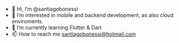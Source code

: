 - 👋 Hi, I’m @santiagobonessi
- 👀 I’m interested in mobile and backend development, as also cloud enviroments.  
- 🌱 I’m currently learning Flutter & Dart
- 📫 How to reach me santiagobonessi@hotmail.com

<!--- - 💞️ I’m looking to collaborate on ... --->

<!---
santiagobonessi/santiagobonessi is a ✨ special ✨ repository because its `README.md` (this file) appears on your GitHub profile.
You can click the Preview link to take a look at your changes.
--->
